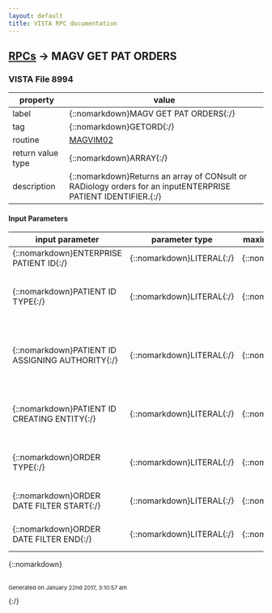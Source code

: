 ```yaml
---
layout: default
title: VISTA RPC documentation
---
```




## [RPCs](TableOfContent.md) &#8594; MAGV GET PAT ORDERS 



### VISTA File 8994 


 property | value 
--- | --- 
 label | {::nomarkdown}MAGV GET PAT ORDERS{:/}
 tag | {::nomarkdown}GETORD{:/}
 routine | [MAGVIM02](http://code.osehra.org/dox/Routine_MAGVIM02_source.html)
 return value type | {::nomarkdown}ARRAY{:/}
 description | {::nomarkdown}Returns an array of CONsult or RADiology orders for an inputENTERPRISE PATIENT IDENTIFIER.{:/}

#### Input Parameters

| input parameter | parameter type | maximum data length | required | description | 
| --- | --- | --- | --- | --- | 
| {::nomarkdown}ENTERPRISE PATIENT ID{:/} | {::nomarkdown}LITERAL{:/} | {::nomarkdown}999{:/} | {::nomarkdown}true{:/} | {::nomarkdown}ENTERPRISE PATIENT ID.{:/} | 
| {::nomarkdown}PATIENT ID TYPE{:/} | {::nomarkdown}LITERAL{:/} | {::nomarkdown}1{:/} | {::nomarkdown}true{:/} | {::nomarkdown}Single character per ID TYPE field (#.03) of theIMAGING PATIENT REFERENCE file (#2005.6).{:/} | 
| {::nomarkdown}PATIENT ID ASSIGNING AUTHORITY{:/} | {::nomarkdown}LITERAL{:/} | {::nomarkdown}1{:/} | {::nomarkdown}true{:/} | {::nomarkdown}Single character per ASSIGNING AUTHORITY field (#.02) of theIMAGING PATIENT REFERENCE file (#2005.6).{:/} | 
| {::nomarkdown}PATIENT ID CREATING ENTITY{:/} | {::nomarkdown}LITERAL{:/} | {::nomarkdown}30{:/} | {::nomarkdown}true{:/} | {::nomarkdown}Free text per CREATING ENTITY field (#.04) of the IMAGING PATIENT REFERENCE file (#2005.6).{:/} | 
| {::nomarkdown}ORDER TYPE{:/} | {::nomarkdown}LITERAL{:/} | {::nomarkdown}3{:/} | {::nomarkdown}true{:/} | {::nomarkdown}Free text as \CON\ for Consult Orders, \RAD\ for Radiology Orders.{:/} | 
| {::nomarkdown}ORDER DATE FILTER START{:/} | {::nomarkdown}LITERAL{:/} | {::nomarkdown}8{:/} | {::nomarkdown}true{:/} | {::nomarkdown}A date formatted as MMDDYYYY.{:/} | 
| {::nomarkdown}ORDER DATE FILTER END{:/} | {::nomarkdown}LITERAL{:/} | {::nomarkdown}8{:/} | {::nomarkdown}true{:/} | {::nomarkdown}A date formatted as MMDDYYYY.{:/} | 

{::nomarkdown} <br/><br/><p style="font-size: 11px">Generated on January 22nd 2017, 3:10:57 am</p>{:/}